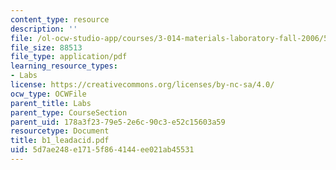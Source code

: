 ```yaml
---
content_type: resource
description: ''
file: /ol-ocw-studio-app/courses/3-014-materials-laboratory-fall-2006/5d7ae248e1715f864144ee021ab45531_b1_leadacid.pdf
file_size: 88513
file_type: application/pdf
learning_resource_types:
- Labs
license: https://creativecommons.org/licenses/by-nc-sa/4.0/
ocw_type: OCWFile
parent_title: Labs
parent_type: CourseSection
parent_uid: 178a3f23-79e5-2e6c-90c3-e52c15603a59
resourcetype: Document
title: b1_leadacid.pdf
uid: 5d7ae248-e171-5f86-4144-ee021ab45531
---
```

